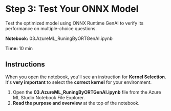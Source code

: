 # Step 3: Test Your ONNX Model

Test the optimized model using ONNX Runtime GenAI to verify its performance on multiple-choice questions.

**Notebook:** 03.AzureML_RuningByORTGenAI.ipynb

**Time:** 10 min

## Instructions

When you open the notebook, you'll see an instruction for **Kernel Selection**. It's **very important** to select the **correct kernel** for your environment.

1. Open the **03.AzureML_RuningByORTGenAI.ipynb** file from the Azure ML Studio Notebook File Explorer.
2. **Read the purpose and overview** at the top of the notebook.
